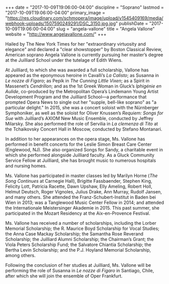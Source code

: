 +++
date = "2017-10-09T19:06:00-04:00"
discipline = "Soprano"
lastmod = "2017-10-09T19:06:00-04:00"
primary_image = "https://res.cloudinary.com/schmopera/image/upload/v1545409169/media/webhook-uploads/1507590249291/DSC_3150.jpg.jpg"
publishDate = "2017-10-09T19:06:00-04:00"
slug = "angela-vallone"
title = "Angela Vallone"
website = "http://www.angelavallone.com/"
+++

Hailed by The New York Times for her "extraordinary virtuosity and elegance" and declared a "clear showstopper" by Boston Classical Review, American soprano Angela Vallone is currently pursuing her master’s degree at the Juilliard School under the tutelage of Edith Wiens.

At Juilliard, to which she was awarded a full scholarship, Vallone has appeared as the eponymous heroine in Cavalli’s *La Calisto*; as Susanna in *Le nozze di Figaro*; as Pepík in *The Cunning Little Vixen*; as a Spirit in Massenet’s *Cendrillon*; and as the 1st Greek Woman in Gluck’s *Iphigénie en Aulide*, co-produced by the Metropolitan Opera’s Lindemann Young Artist Development Program and the Juilliard School—a performance that prompted Opera News to single out her "supple, bell-like soprano" as "a particular delight." In 2015, she was a concert soloist with the Nürnberger Symphoniker, as well as the soloist for Oliver Knussen’s *Requiem: Songs for Sue* with Juilliard’s AXIOM New Music Ensemble, conducted by Jeffrey Milarsky. She also performed the role of Servilia in *La clemenza di Tito* at the Tchaikovsky Concert Hall in Moscow, conducted by Stefano Montanari. 

In addition to her appearances on the opera stage, Ms. Vallone has performed in benefit concerts for the Leslie Simon Breast Care Center (Englewood, NJ). She also organized Songs for Sandy, a charitable event in which she performed alongside Juilliard faculty. As a Gluck Community Service Fellow at Juilliard, she has brought music to numerous hospitals and nursing homes.

Ms. Vallone has participated in master classes led by Marilyn Horne (*The Song Continues* at Carnegie Hall), Brigitte Fassbaender, Stephen King, Felicity Lott, Patricia Racette, Dawn Upshaw, Elly Ameling, Robert Holl, Helmut Deutsch, Roger Vignoles, Julius Drake, Ann Murray, Rudolf Jansen, and many others. She attended the Franz-Schubert-Institut in Baden bei Wien in 2013; was a Tanglewood Music Center Fellow in 2014; and attended the Internationale Meistersinger Akademie in 2015. This past summer, she participated in the Mozart Residency at the Aix-en-Provence Festival.

Ms. Vallone has received a number of scholarships, including the Lorber Memorial Scholarship; the R. Maurice Boyd Scholarship for Vocal Studies; the Anna Case Mackay Scholarship; the Samantha Rose Reverand Scholarship; the Juilliard Alumni Scholarship; the Chairman’s Grant; the Viola Peters Scholarship Fund; the Salvatore Chiantia Scholarship; the Bertha Levin Scholarship; and the P.J. Hoyland Memorial Scholarship, among others.

Following the conclusion of her studies at Juilliard, Ms. Vallone will be performing the role of Susanna in *Le nozze di Figaro* in Santiago, Chile, after which she will join the ensemble of Oper Frankfurt.
